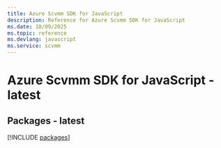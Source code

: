 ```yaml
---
title: Azure Scvmm SDK for JavaScript
description: Reference for Azure Scvmm SDK for JavaScript
ms.date: 10/09/2025
ms.topic: reference
ms.devlang: javascript
ms.service: scvmm
---
```

# Azure Scvmm SDK for JavaScript - latest
## Packages - latest
[!INCLUDE [packages](scvmm-index.md)]
